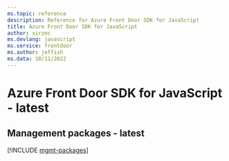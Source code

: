 ```yaml
---
ms.topic: reference
description: Reference for Azure Front Door SDK for JavaScript
title: Azure Front Door SDK for JavaScript
author: xirzec
ms.devlang: javascript
ms.service: frontdoor
ms.author: jeffish
ms.data: 10/11/2022
---
```

# Azure Front Door SDK for JavaScript - latest

## Management packages - latest
[!INCLUDE [mgmt-packages](front-door-mgmt-index.md)]